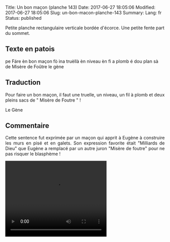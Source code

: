 Title: Un bon maçon (planche 143)
Date: 2017-06-27 18:05:06
Modified: 2017-06-27 18:05:06
Slug: un-bon-macon-planche-143
Summary: 
Lang: fr
Status: published

Petite planche rectangulaire verticale bordée d'écorce. Une petite fente part du sommet.

<figure class="image-block" style="float: right;">
  <img alt="" src="{static}/images/planche_143.png">
  <figcaption style="max-width: 277px"></figcaption>
</figure>

## Texte en patois
pe Fáre èn bon maçon fò ina truèllà èn niveau èn fi a plomb é dou plan sà de  Misère de Foûtre      le  gène

## Traduction
Pour faire un bon maçon, il faut une truelle, un niveau, un fil à plomb et deux pleins sacs de " Misère de Foutre " !

Le Gène

## Commentaire
<p style="text-align:justify;">Cette sentence fut exprimée par un maçon qui apprit à Eugène à construire les murs en pisé et en galets. Son expression favorite était "Milliards de Dieu" que Eugène a remplacé par un autre juron "Misère de foutre" pour ne pas risquer le blasphème !</p>


<video width="320" height="240" controls>
  <source src="{static}/videos/video_143.mp4" type="video/mp4">
</video>
